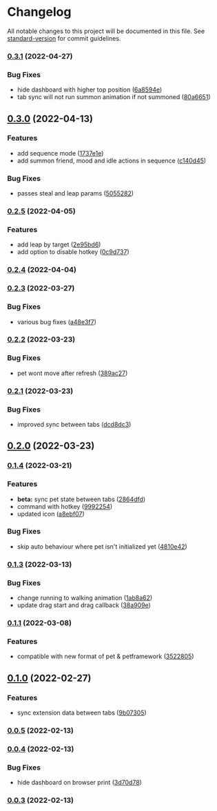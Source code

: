 # Changelog

All notable changes to this project will be documented in this file. See [standard-version](https://github.com/conventional-changelog/standard-version) for commit guidelines.

### [0.3.1](https://github.com/mokkapps/changelog-generator-demo/compare/v0.3.0...v0.3.1) (2022-04-27)


### Bug Fixes

* hide dashboard with higher top position ([6a8594e](https://github.com/mokkapps/changelog-generator-demo/commits/6a8594eb212b082441c6753c934f38acd0eb5b5f))
* tab sync will not run summon animation if not summoned ([80a6651](https://github.com/mokkapps/changelog-generator-demo/commits/80a6651665568770293171ba518a0af089a20a38))

## [0.3.0](https://github.com/mokkapps/changelog-generator-demo/compare/v0.2.5...v0.3.0) (2022-04-13)


### Features

* add sequence mode ([1737e1e](https://github.com/mokkapps/changelog-generator-demo/commits/1737e1e4ef4397c5010fd942a63c389b64a20658))
* add summon friend, mood and idle actions in sequence ([c140d45](https://github.com/mokkapps/changelog-generator-demo/commits/c140d45b80ecdbad11a3939a27dcf42b65aee374))


### Bug Fixes

* passes steal and leap params ([5055282](https://github.com/mokkapps/changelog-generator-demo/commits/5055282fc4f8954e87b27fd396ac0fe10c99255d))

### [0.2.5](https://github.com/mokkapps/changelog-generator-demo/compare/v0.2.4...v0.2.5) (2022-04-05)


### Features

* add leap by target ([2e95bd6](https://github.com/mokkapps/changelog-generator-demo/commits/2e95bd6f3b11b9805d0d992b7af0cde98d2ca5b2))
* add option to disable hotkey ([0c9d737](https://github.com/mokkapps/changelog-generator-demo/commits/0c9d737c4c3ebe9f8e3dc786778fc2cd0dc42a55))

### [0.2.4](https://github.com/mokkapps/changelog-generator-demo/compare/v0.2.3...v0.2.4) (2022-04-04)

### [0.2.3](https://github.com/mokkapps/changelog-generator-demo/compare/v0.2.2...v0.2.3) (2022-03-27)


### Bug Fixes

* various bug fixes ([a48e3f7](https://github.com/mokkapps/changelog-generator-demo/commits/a48e3f7bbc6ac20ba79585189c2f47cbe952fbf4))

### [0.2.2](https://github.com/mokkapps/changelog-generator-demo/compare/v0.2.1...v0.2.2) (2022-03-23)


### Bug Fixes

* pet wont move after refresh ([389ac27](https://github.com/mokkapps/changelog-generator-demo/commits/389ac27520aec21d62fd29baaa47914f4df5258c))

### [0.2.1](https://github.com/mokkapps/changelog-generator-demo/compare/v0.2.0...v0.2.1) (2022-03-23)


### Bug Fixes

* improved sync between tabs ([dcd8dc3](https://github.com/mokkapps/changelog-generator-demo/commits/dcd8dc3eaeb33c55a8462fb47e4549972ca29c4b))

## [0.2.0](https://github.com/mokkapps/changelog-generator-demo/compare/v0.1.4...v0.2.0) (2022-03-23)

### [0.1.4](https://github.com/mokkapps/changelog-generator-demo/compare/v0.1.3...v0.1.4) (2022-03-21)


### Features

* **beta:** sync pet state between tabs ([2864dfd](https://github.com/mokkapps/changelog-generator-demo/commits/2864dfdc9c524330fc106b9dccca37a43fcbaebd))
* command with hotkey ([9992254](https://github.com/mokkapps/changelog-generator-demo/commits/99922544a2bbc50b1b40f824072496928a5caf72))
* updated icon ([a8ebf07](https://github.com/mokkapps/changelog-generator-demo/commits/a8ebf0742322780dddbbd93f84810522c7d3d430))


### Bug Fixes

* skip auto behaviour where pet isn't initialized yet ([4810e42](https://github.com/mokkapps/changelog-generator-demo/commits/4810e423fbf9b65f3fbd30a2f68b0d2d0439971b))

### [0.1.3](https://github.com/mokkapps/changelog-generator-demo/compare/v0.1.1...v0.1.3) (2022-03-13)


### Bug Fixes

* change running to walking animation ([1ab8a62](https://github.com/mokkapps/changelog-generator-demo/commits/1ab8a6264ed13ff21bf8f9dd9f967a4a2c461c43))
* update drag start and drag callback ([38a909e](https://github.com/mokkapps/changelog-generator-demo/commits/38a909eed207ed5b370b811e7a311cc16750e2ab))

### [0.1.1](https://github.com/mokkapps/changelog-generator-demo/compare/v0.1.0...v0.1.1) (2022-03-08)


### Features

* compatible with new format of pet & petframework ([3522805](https://github.com/mokkapps/changelog-generator-demo/commits/35228055f9586fcec5bedfffa8f94fbf02a08180))

## [0.1.0](https://github.com/mokkapps/changelog-generator-demo/compare/v0.0.5...v0.1.0) (2022-02-27)


### Features

* sync extension data between tabs ([9b07305](https://github.com/mokkapps/changelog-generator-demo/commits/9b07305c89166859ee7bd56eee889c3d1d3bb77b))

### [0.0.5](https://github.com/mokkapps/changelog-generator-demo/compare/v0.0.4...v0.0.5) (2022-02-13)

### [0.0.4](https://github.com/mokkapps/changelog-generator-demo/compare/v0.0.3...v0.0.4) (2022-02-13)


### Bug Fixes

*  hide dashboard on browser print ([3d70d78](https://github.com/mokkapps/changelog-generator-demo/commits/3d70d7858bc342c75ae9cf3d41186420b68d793b))

### [0.0.3](https://github.com/metapals/metapals-chromium/compare/v0.0.2...v0.0.3) (2022-02-13)
